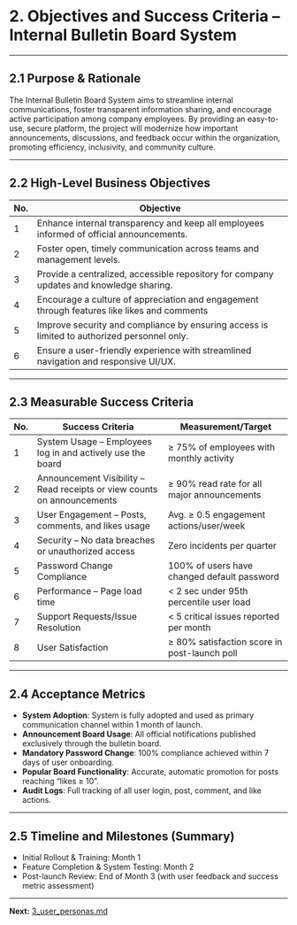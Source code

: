 # 2. Objectives and Success Criteria – Internal Bulletin Board System

---

## 2.1 Purpose & Rationale
The Internal Bulletin Board System aims to streamline internal communications, foster transparent information sharing, and encourage active participation among company employees. By providing an easy-to-use, secure platform, the project will modernize how important announcements, discussions, and feedback occur within the organization, promoting efficiency, inclusivity, and community culture.

---

## 2.2 High-Level Business Objectives

| No. | Objective                                                                                  |
|-----|--------------------------------------------------------------------------------------------|
| 1   | Enhance internal transparency and keep all employees informed of official announcements.   |
| 2   | Foster open, timely communication across teams and management levels.                      |
| 3   | Provide a centralized, accessible repository for company updates and knowledge sharing.     |
| 4   | Encourage a culture of appreciation and engagement through features like likes and comments|
| 5   | Improve security and compliance by ensuring access is limited to authorized personnel only. |
| 6   | Ensure a user-friendly experience with streamlined navigation and responsive UI/UX.         |

---

## 2.3 Measurable Success Criteria

| No. | Success Criteria                                                        | Measurement/Target                           |
|-----|--------------------------------------------------------------------------|----------------------------------------------|
| 1   | System Usage – Employees log in and actively use the board               | ≥ 75% of employees with monthly activity     |
| 2   | Announcement Visibility – Read receipts or view counts on announcements  | ≥ 90% read rate for all major announcements  |
| 3   | User Engagement – Posts, comments, and likes usage                       | Avg. ≥ 0.5 engagement actions/user/week      |
| 4   | Security – No data breaches or unauthorized access                       | Zero incidents per quarter                   |
| 5   | Password Change Compliance                                               | 100% of users have changed default password  |
| 6   | Performance – Page load time                                             | < 2 sec under 95th percentile user load      |
| 7   | Support Requests/Issue Resolution                                        | < 5 critical issues reported per month       |
| 8   | User Satisfaction                                                        | ≥ 80% satisfaction score in post-launch poll |

---

## 2.4 Acceptance Metrics
- **System Adoption**: System is fully adopted and used as primary communication channel within 1 month of launch.
- **Announcement Board Usage**: All official notifications published exclusively through the bulletin board.
- **Mandatory Password Change**: 100% compliance achieved within 7 days of user onboarding.
- **Popular Board Functionality**: Accurate, automatic promotion for posts reaching “likes ≥ 10”.
- **Audit Logs**: Full tracking of all user login, post, comment, and like actions.

---

## 2.5 Timeline and Milestones (Summary)
- Initial Rollout & Training: Month 1
- Feature Completion & System Testing: Month 2
- Post-launch Review: End of Month 3 (with user feedback and success metric assessment)

---

**Next:** [3_user_personas.md](3_user_personas.md)
